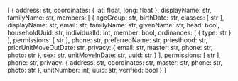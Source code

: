 [
  {
    address: str,
    coordinates: {
      lat: float,
      long: float
    },
    displayName: str,
    familyName: str,
    members: [
      {
        ageGroup: str,
        birthDate: str,
        classes: [
          str
        ],
        displayName: str,
        email: str,
        familyName: str,
        givenName: str,
        head: bool,
        householdUuid: str,
        individualId: int,
        member: bool,
        ordinances: [
          {
            type: str
          }
        ],
        permissions: [
          str
        ],
        phone: str,
        preferredName: str,
        priesthood: str,
        priorUnitMoveOutDate: str,
        privacy: {
          email: str,
          master: str,
          phone: str,
          photo: str
        },
        sex: str,
        unitMoveInDate: str,
        uuid: str
      }
    ],
    permissions: [
      str
    ],
    phone: str,
    privacy: {
      address: str,
      coordinates: str,
      master: str,
      phone: str,
      photo: str
    },
    unitNumber: int,
    uuid: str,
    verified: bool
  }
]